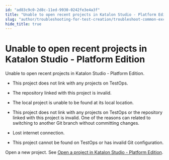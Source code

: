 ```yaml
---
id: "ad83c9c0-2d8c-11ed-9930-0242fe3e4a3f"
title: "Unable to open recent projects in Katalon Studio - Platform Edition"
slug: "author/troubleshooting-for-test-creation/troubleshoot-common-exceptions/unable-to-open-recent-projects-in-katalon-studio---platform-edition"
hide_title: true
---
```


# <a id="troubleshooting-2074" class="anchor_top_offset"/><a id="ariaid-title1" class="anchor_top_offset"/>Unable to open recent projects in Katalon Studio - Platform Edition

<section xmlns="http://www.w3.org/1999/xhtml" className="section condition"><p className="p">Unable to open recent projects in Katalon Studio - Platform Edition. </p></section> 
<div xmlns="http://www.w3.org/1999/xhtml" className="bodydiv troubleSolution"><section className="section cause"><div className="p"><ul className="ul"><li className="li"><p className="p">This project does not link with any projects on TestOps.</p></li><li className="li"><p className="p">The repository linked with this project is invalid.</p></li><li className="li"><p className="p">The local project is unable to be found at its local location.</p></li><li className="li"><p className="p">This project does not link with any projects on TestOps or the repository linked with this project is invalid. One of the reasons can related to switching to another Git branch without committing changes. </p></li><li className="li"><p className="p">Lost internet connection.</p></li><li className="li"><p className="p">This project cannot be found on TestOps or has invalid Git configuration.</p></li></ul></div></section><section className="section remedy"><div className="li step p"><span className="ph cmd">Open a new project. See <a className="xref" href="/author/manage-projects/manage-test-projects/open-a-test-project-in-katalon-studio---platform-edition#task-8931">Open a project in Katalon Studio - Platform Edition</a>.</span></div></section></div>
